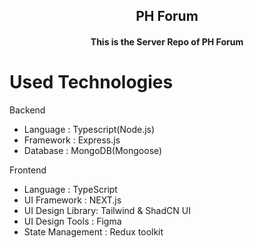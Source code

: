 <h2 align="center"> PH Forum </h2>
<h4 align="center"> This is the Server Repo of PH Forum </h4>

# Used Technologies

Backend

- Language : Typescript(Node.js)
- Framework : Express.js
- Database : MongoDB(Mongoose)

Frontend

- Language : TypeScript
- UI Framework : NEXT.js
- UI Design Library: Tailwind & ShadCN UI
- UI Design Tools : Figma
- State Management : Redux toolkit
